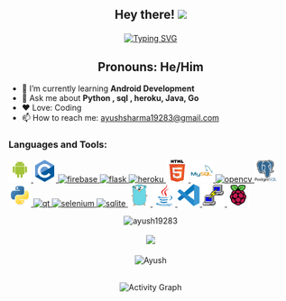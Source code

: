 

## <p align="center"> Hey there! <img src="https://github.com/ayush19283/ayush19283/blob/main/Hi.gif" width="55px"></p>

<div align="center">

[![Typing SVG](https://readme-typing-svg.herokuapp.com?font=Fira+Code&size=35&color=68F72F&pause=800&width=485&lines=My+Name+is+Ayush+Sharma)](https://git.io/typing-svg)


<h2 align="center">Pronouns: He/Him</h2>

</div>

- 🌱 I’m currently learning **Android Development**
- 💬 Ask me about **Python , sql , heroku, Java, Go**
- ❤️ Love: Coding
- 📫 How to reach me: ayushsharma19283@gmail.com

<h3 align="left">Languages and Tools:</h3>
<p align="left"> <a href="https://developer.android.com" target="_blank"> <img src="https://raw.githubusercontent.com/devicons/devicon/master/icons/android/android-original-wordmark.svg" alt="android" width="40" height="40"/> </a> <a href="https://www.cprogramming.com/" target="_blank"> <img src="https://raw.githubusercontent.com/devicons/devicon/master/icons/c/c-original.svg" alt="c" width="40" height="40"/> </a> <a href="https://firebase.google.com/" target="_blank"> <img src="https://www.vectorlogo.zone/logos/firebase/firebase-icon.svg" alt="firebase" width="40" height="40"/> </a> <a href="https://flask.palletsprojects.com/" target="_blank"> <img src="https://www.vectorlogo.zone/logos/pocoo_flask/pocoo_flask-icon.svg" alt="flask" width="40" height="40"/> </a> <a href="https://heroku.com" target="_blank"> <img src="https://www.vectorlogo.zone/logos/heroku/heroku-icon.svg" alt="heroku" width="40" height="40"/> </a> <a href="https://www.w3.org/html/" target="_blank"> <img src="https://raw.githubusercontent.com/devicons/devicon/master/icons/html5/html5-original-wordmark.svg" alt="html5" width="40" height="40"/> </a> <a href="https://www.mysql.com/" target="_blank"> <img src="https://raw.githubusercontent.com/devicons/devicon/master/icons/mysql/mysql-original-wordmark.svg" alt="mysql" width="40" height="40"/> </a> <a href="https://opencv.org/" target="_blank"> <img src="https://www.vectorlogo.zone/logos/opencv/opencv-icon.svg" alt="opencv" width="40" height="40"/> </a> <a href="https://www.postgresql.org" target="_blank"> <img src="https://raw.githubusercontent.com/devicons/devicon/master/icons/postgresql/postgresql-original-wordmark.svg" alt="postgresql" width="40" height="40"/> </a> <a href="https://www.python.org" target="_blank"> <img src="https://raw.githubusercontent.com/devicons/devicon/master/icons/python/python-original.svg" alt="python" width="40" height="40"/> </a> <a href="https://www.qt.io/" target="_blank"> <img src="https://upload.wikimedia.org/wikipedia/commons/0/0b/Qt_logo_2016.svg" alt="qt" width="40" height="40"/> </a> <a href="https://www.selenium.dev" target="_blank"> <img src="https://raw.githubusercontent.com/detain/svg-logos/780f25886640cef088af994181646db2f6b1a3f8/svg/selenium-logo.svg" alt="selenium" width="40" height="40"/> </a> <a href="https://www.sqlite.org/" target="_blank"> <img src="https://www.vectorlogo.zone/logos/sqlite/sqlite-icon.svg" alt="sqlite" width="40" height="40"/><a href="https://go.dev/" target="_blank"> <img src="https://raw.githubusercontent.com/devicons/devicon/master/icons/go/go-original.svg" alt="GO" width="40" height="40"/> </a>
  <a href="https://www.java.com/" target="_blank"> <img src="https://raw.githubusercontent.com/devicons/devicon/master/icons/java/java-original.svg" alt="Java" width="40" height="40"/> </a>
  <a href="https://code.visualstudio.com/" target="_blank"> <img src="https://raw.githubusercontent.com/devicons/devicon/master/icons/vscode/vscode-original.svg" alt="VSCode" width="40" height="40"/> </a>
   <a href="https://www.putty.org/" target="_blank"> <img src="https://raw.githubusercontent.com/devicons/devicon/master/icons/putty/putty-original.svg" alt="Putty" width="40" height="40"/> </a>
   <a href="https://www.raspberrypi.org/" target="_blank"> <img src="https://raw.githubusercontent.com/devicons/devicon/master/icons/raspberrypi/raspberrypi-original.svg" alt="Raspberrypi" width="40" height="40"/> </a>
</p>
  
  
  
  <div align="center">
<img src="https://github-readme-stats.vercel.app/api?username=ayush19283&show_icons=true&locale=en&border=D3D3D3&theme=radical&hide_border=false" alt="ayush19283" />
<br/><br/>
  <img src="https://github-readme-stats.vercel.app/api/top-langs/?username=ayush19283&border=D3D3D3&theme=radical&hide_border=false&langs_count=10&layout=compact"/>
<br/><br/>
    
  <img src="https://github-readme-streak-stats.herokuapp.com/?user=ayush19283&border=D3D3D3&theme=radical&hide_border=false&date_format=M%20j%5B%2C%20Y%5D" alt="Ayush" />
<br/><br/>    
    
![Activity Graph](https://activity-graph.herokuapp.com/graph?username=ayush19283)

</div>


